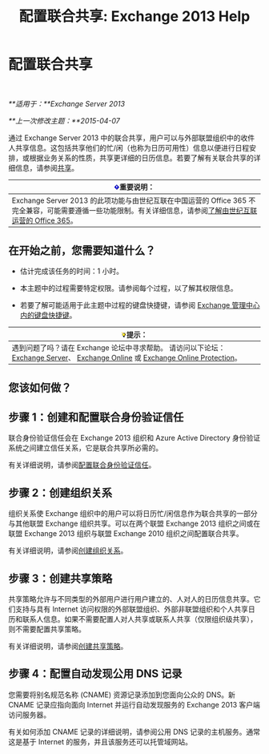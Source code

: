 ﻿---
title: '配置联合共享: Exchange 2013 Help'
TOCTitle: 配置联合共享
ms:assetid: b25ae450-def3-4797-a5fc-6e9bcee71a5d
ms:mtpsurl: https://technet.microsoft.com/zh-cn/library/JJ657483(v=EXCHG.150)
ms:contentKeyID: 50491317
ms.date: 01/11/2018
mtps_version: v=EXCHG.150
ms.translationtype: HT
---

# 配置联合共享

 

_**适用于：**Exchange Server 2013_

_**上一次修改主题：**2015-04-07_

通过 Exchange Server 2013 中的联合共享，用户可以与外部联盟组织中的收件人共享信息。这包括共享他们的忙/闲（也称为日历可用性）信息以便进行日程安排，或根据业务关系的性质，共享更详细的日历信息。若要了解有关联合共享的详细信息，请参阅[共享](sharing-exchange-2013-help.md)。

<table>
<thead>
<tr class="header">
<th><img src="images/Bb124558.important(EXCHG.150).gif" title="重要说明" alt="重要说明" />重要说明：</th>
</tr>
</thead>
<tbody>
<tr class="odd">
<td>Exchange Server 2013 的此项功能与由世纪互联在中国运营的 Office 365 不完全兼容，可能需要遵循一些功能限制。有关详细信息，请参阅<a href="https://go.microsoft.com/fwlink/?linkid=313640">了解由世纪互联运营的 Office 365</a>。</td>
</tr>
</tbody>
</table>


## 在开始之前，您需要知道什么？

  - 估计完成该任务的时间：1 小时。

  - 本主题中的过程需要特定权限。请参阅每个过程，以了解其权限信息。

  - 若要了解可能适用于此主题中过程的键盘快捷键，请参阅 [Exchange 管理中心内的键盘快捷键](keyboard-shortcuts-in-the-exchange-admin-center-exchange-online-protection-help.md)。

<table>
<thead>
<tr class="header">
<th><img src="images/Bb124558.tip(EXCHG.150).gif" title="提示" alt="提示" />提示：</th>
</tr>
</thead>
<tbody>
<tr class="odd">
<td>遇到问题了吗？请在 Exchange 论坛中寻求帮助。 请访问以下论坛：<a href="https://go.microsoft.com/fwlink/p/?linkid=60612">Exchange Server</a>、 <a href="https://go.microsoft.com/fwlink/p/?linkid=267542">Exchange Online</a> 或 <a href="https://go.microsoft.com/fwlink/p/?linkid=285351">Exchange Online Protection</a>。</td>
</tr>
</tbody>
</table>


## 您该如何做？

## 步骤 1：创建和配置联合身份验证信任

联合身份验证信任会在 Exchange 2013 组织和 Azure Active Directory 身份验证系统之间建立信任关系，它是联合共享所必需的。

有关详细说明，请参阅[配置联合身份验证信任](configure-a-federation-trust-exchange-2013-help.md)。

## 步骤 2：创建组织关系

组织关系使 Exchange 组织中的用户可以将日历忙/闲信息作为联合共享的一部分与其他联盟 Exchange 组织共享。可以在两个联盟 Exchange 2013 组织之间或在联盟 Exchange 2013 组织与联盟 Exchange 2010 组织之间配置联合共享。

有关详细说明，请参阅[创建组织关系](create-an-organization-relationship-exchange-2013-help.md)。

## 步骤 3：创建共享策略

共享策略允许与不同类型的外部用户进行用户建立的、人对人的日历信息共享。它们支持与具有 Internet 访问权限的外部联盟组织、外部非联盟组织和个人共享日历和联系人信息。如果不需要配置人对人共享或联系人共享（仅限组织级共享），则不需要配置共享策略。

有关详细说明，请参阅[创建共享策略](create-a-sharing-policy-exchange-2013-help.md)。

## 步骤 4：配置自动发现公用 DNS 记录

您需要将别名规范名称 (CNAME) 资源记录添加到您面向公众的 DNS。新 CNAME 记录应指向面向 Internet 并运行自动发现服务的 Exchange 2013 客户端访问服务器。

有关如何添加 CNAME 记录的详细说明，请参阅公用 DNS 记录的主机服务。通常这是基于 Internet 的服务，并且该服务还可以托管域网站。

